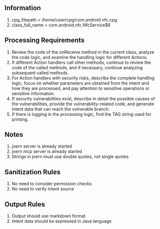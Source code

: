 ## Information
1. cpg_filepath = /home/user/cpg/com.android.nfc.cpg  
2. class_full_name = com.android.nfc.NfcService$6
## Processing Requirements
1. Review the code of the onReceive method in the current class, analyze the code logic, and examine the handling logic for different Actions.
2. If different Action handlers call other methods, continue to review the code of the called methods, and if necessary, continue analyzing subsequent called methods.
3. For Action handlers with security risks, describe the complete handling logic, focus on whether parameters are obtained from the intent and how they are processed, and pay attention to sensitive operations or sensitive information.
4. If security vulnerabilities exist, describe in detail the possible causes of the vulnerabilities, provide the vulnerability-related code, and generate Intent data that can reach the vulnerable branch.
5. If there is logging in the processing logic, find the TAG string used for printing.
## Notes
1. joern server is already started  
2. joern mcp server is already started  
3. Strings in joern must use double quotes, not single quotes
## Sanitization Rules
1. No need to consider permission checks
2. No need to verify Intent source
## Output Rules
1. Output should use markdown format  
2. Intent data should be expressed in Java language 
